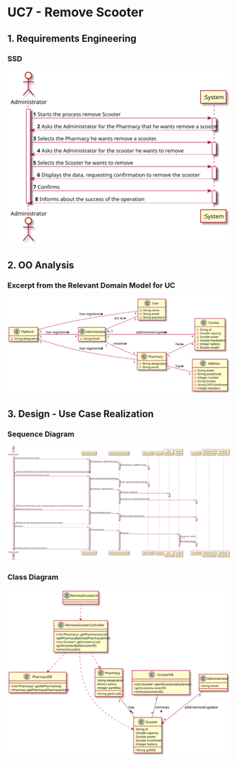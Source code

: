 # UC7 - Remove Scooter

## 1. Requirements Engineering

### SSD
![UC7_SSD.svg](UC7_SSD.svg)

## 2. OO Analysis

### Excerpt from the Relevant Domain Model for UC

![UC7_MD.svg](UC7_MD.svg)

## 3. Design - Use Case Realization

### Sequence Diagram

 ![UC7_SD.svg](UC7_SD.svg)

### Class Diagram

 ![UC7_CD.svg](UC7_CD.svg)
